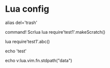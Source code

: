 
# Lua config

alias del='trash'

command! Scrlua lua require'test1'.makeScratch()

lua require'test1'.abc()

echo 'test'

echo v:lua.vim.fn.stdpath("data")







